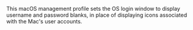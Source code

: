 This macOS management profile sets the OS login window to display username and password blanks, in place of displaying icons associated with the Mac's user accounts.